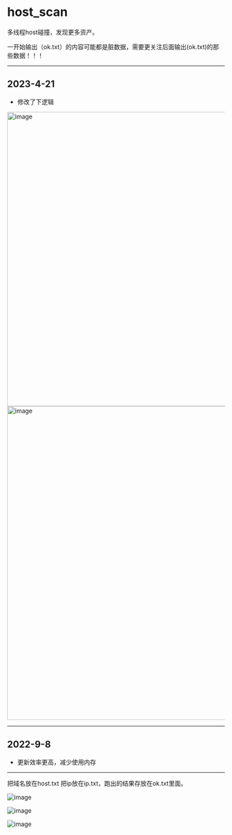 # host_scan

多线程host碰撞，发现更多资产。

一开始输出（ok.txt）的内容可能都是脏数据，需要更关注后面输出(ok.txt)的那些数据！！！

*********
## 2023-4-21
* 修改了下逻辑

<img width="680" alt="image" src="https://user-images.githubusercontent.com/30351807/233434285-ca0f7130-963d-4bb3-bd8a-45ccb9f26e4a.png">

<img width="725" alt="image" src="https://user-images.githubusercontent.com/30351807/233434395-5325e8a4-b691-4cfc-8d8d-f64cd5abbbfb.png">


*********
## 2022-9-8
* 更新效率更高，减少使用内存

*********

把域名放在host.txt 把ip放在ip.txt，跑出的结果存放在ok.txt里面。

![image](https://user-images.githubusercontent.com/30351807/124202676-6f1a8980-db0d-11eb-90ba-c7fd8598e984.png)

![image](https://user-images.githubusercontent.com/30351807/124203493-6d51c580-db0f-11eb-9b6c-c101f7119844.png)

![image](https://user-images.githubusercontent.com/30351807/124203765-07197280-db10-11eb-9ae6-b022654ad3b2.png)

